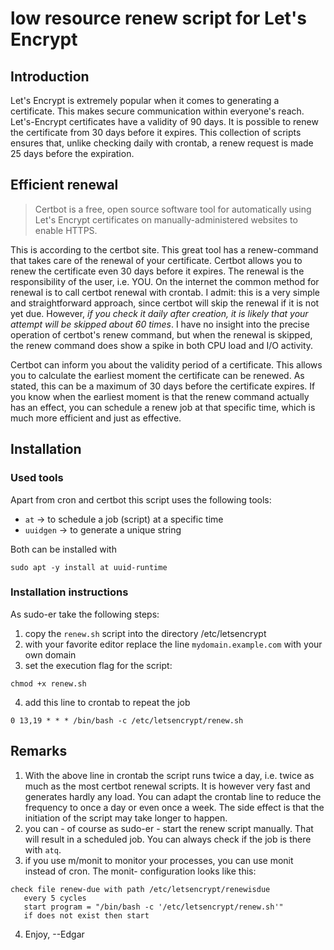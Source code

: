 # low resource renew script for Let's Encrypt
 
## Introduction
Let's Encrypt is extremely popular when it comes to generating a certificate. This makes secure communication within everyone's reach.
Let's-Encrypt certificates have a validity of 90 days. It is possible to renew the certificate from 30 days before it expires.
This collection of scripts ensures that, unlike checking daily with crontab, a renew request is made 25 days before the expiration.

## Efficient renewal
> Certbot is a free, open source software tool for automatically using Let's Encrypt certificates on manually-administered websites to enable HTTPS.

This is according to the certbot site. This great tool has a renew-command that takes care of the renewal of your certificate. Certbot allows you to renew the certificate even 30 days before it expires. The renewal is the responsibility of the user, i.e. YOU. On the internet the common method for renewal is to call certbot renewal with crontab. I admit: this is a very simple and straightforward approach, since certbot will skip the renewal if it is not yet due. However, *if you check it daily after creation, it is likely that your attempt will be skipped about 60 times*. I have no insight into the precise operation of certbot's renew command, but when the renewal is skipped, the renew command does show a spike in both CPU load and I/O activity. 

Certbot can inform you about the validity period of a certificate. This allows you to calculate the earliest moment the certificate can be renewed. As stated, this can be a maximum of 30 days before the certificate expires. If you know when the earliest moment is that the renew command actually has an effect, you can schedule a renew job at that specific time, which is much more efficient and just as effective.

## Installation
### Used tools
Apart from cron and certbot this script uses the following tools:

- `at` -> to schedule a job (script) at a specific time
- `uuidgen` -> to generate a unique string

Both can be installed with 
```
sudo apt -y install at uuid-runtime
```
### Installation instructions
As sudo-er take the following steps:

1. copy the `renew.sh` script into the directory /etc/letsencrypt
2. with your favorite editor replace the line `mydomain.example.com` with your own domain 
3. set the execution flag for the script:
```
chmod +x renew.sh
```
4. add this line to crontab to repeat the job
```
0 13,19 * * * /bin/bash -c /etc/letsencrypt/renew.sh
```
## Remarks
1. With the above line in crontab the script runs twice a day, i.e. twice as much as the most  certbot renewal scripts. It is however very fast and generates hardly any load. You can adapt the crontab line to reduce the frequency to once a day or even once a week. The side effect is that the initiation of the script may take longer to happen.
2. you can - of course as sudo-er - start the renew script manually. That will result in a scheduled job. You can always check if the job is there with `atq`.
3. if you use m/monit to monitor your processes, you can use monit instead of cron. The monit- configuration looks like this:
```
check file renew-due with path /etc/letsencrypt/renewisdue
   every 5 cycles
   start program = "/bin/bash -c '/etc/letsencrypt/renew.sh'"
   if does not exist then start
```
4. Enjoy, --Edgar 
